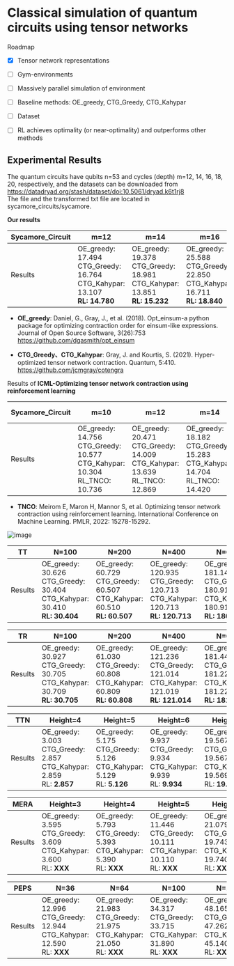 # Classical simulation of quantum circuits using tensor networks

Roadmap
- [x] Tensor network representations
- [ ] Gym-environments
- [ ] Massively parallel simulation of environment
- [ ] Baseline methods: OE_greedy, CTG_Greedy, CTG_Kahypar
- [ ] Dataset
- [ ] RL achieves optimality (or near-optimality) and outperforms other methods


## Experimental Results

The quantum circuits have qubits n=53 and cycles (depth) m=12, 14, 16, 18, 20, respectively, and the datasets can be downloaded from https://datadryad.org/stash/dataset/doi:10.5061/dryad.k6t1rj8                                                                                                                                          
The file and the transformed txt file are located in sycamore_circuits/sycamore.

**Our results**

|Sycamore_Circuit|m=12|m=14|m=16|m=18|m=20|
|-------|------- | -----|------ |------ |------ |
|Results|OE_greedy: 17.494<br>CTG_Greedy: 16.764<br>CTG_Kahypar: 13.107<br>**RL: 14.780**|OE_greedy: 19.378<br>CTG_Greedy: 18.981<br>CTG_Kahypar: 13.851<br>**RL: 15.232**|OE_greedy: 25.588<br>CTG_Greedy: 22.850<br>CTG_Kahypar: 16.711<br>**RL: 18.840**|OE_greedy: 26.492<br>CTG_Greedy: 23.269<br>CTG_Kahypar: 17.383<br>**RL: 18.858**|OE_greedy: 26.190<br>CTG_Greedy: 25.322<br>CTG_Kahypar: 18.763<br>**RL: 18.872**|

- **OE_greedy**: Daniel, G., Gray, J., et al. (2018). Opt\_einsum-a python package for optimizing contraction order for einsum-like expressions. Journal of Open Source Software, 3(26):753
https://github.com/dgasmith/opt_einsum

- **CTG_Greedy、CTG_Kahypar**: Gray, J. and Kourtis, S. (2021). Hyper-optimized tensor network contraction. Quantum, 5:410.
https://github.com/jcmgray/cotengra

Results of **ICML-Optimizing tensor network contraction using reinforcement learning**

|Sycamore_Circuit | m=10 | m=12|m=14|m=16 (Not-Giving)| m=18 (Not-Giving) | m=20 |
|-------| ----|------- | -----|------ |------ |------ |
|Results|OE_greedy: 14.756<br>CTG_Greedy: 10.577<br>CTG_Kahypar: 10.304<br>RL_TNCO: 10.736|OE_greedy: 20.471<br>CTG_Greedy: 14.009<br>CTG_Kahypar: 13.639<br>RL_TNCO: 12.869|OE_greedy: 18.182<br>CTG_Greedy: 15.283<br>CTG_Kahypar: 14.704<br>RL_TNCO: 14.420|OE_greedy: <br>CTG_Greedy: <br>CTG_Kahypar: <br>RL_TNCO: |OE_greedy: <br>CTG_Greedy: <br>CTG_Kahypar: <br>RL_TNCO: |OE_greedy: 31.310<br>CTG_Greedy: 18.934<br>CTG_Kahypar: 18.765<br>RL_TNCO: 18.544|

- **TNCO**: Meirom E, Maron H, Mannor S, et al. Optimizing tensor network contraction using reinforcement learning. International Conference on Machine Learning. PMLR, 2022: 15278-15292.

![image](https://user-images.githubusercontent.com/75991833/227595309-a341713d-0247-4f3b-a12b-d94ac74af351.png)


|TT|N=100|N=200|N=400|N=600|N=800|N=1000|N=1500|N=2000|
|------- | ----|------- |----|------- | -----|------ | -----|------ |
|Results|OE_greedy: 30.626<br>CTG_Greedy: 30.404<br>CTG_Kahypar: 30.410<br>**RL: 30.404**|OE_greedy: 60.729<br>CTG_Greedy: 60.507<br>CTG_Kahypar: 60.510<br>**RL: 60.507**|OE_greedy: 120.935<br>CTG_Greedy: 120.713<br>CTG_Kahypar: 120.713<br>**RL: 120.713**|OE_greedy:  181.141<br>CTG_Greedy: 180.919<br>CTG_Kahypar: 180.919<br>**RL: 180.919**|OE_greedy: 241.347<br>CTG_Greedy: 241.125<br>CTG_Kahypar: 241.129<br>**RL: 241.125**|OE_greedy: 301.553<br>CTG_Greedy: 301.331<br>CTG_Kahypar: 301.331<br>**RL: 301.331**|OE_greedy: N<br>CTG_Greedy: N<br>CTG_Kahypar: 451.849<br>**RL: 451.846**|OE_greedy: N<br>CTG_Greedy: N<br>CTG_Kahypar: 602.361<br>**RL: 602.361**|

|TR|N=100|N=200|N=400|N=600|N=800|N=1000|N=1500|N=2000|
|-------| -----|------| ----|------- | -----|------ | -----|------ |
|Results|OE_greedy: 30.927<br>CTG_Greedy: 30.705<br>CTG_Kahypar: 30.709<br>**RL: 30.705**|OE_greedy: 61.030<br>CTG_Greedy: 60.808<br>CTG_Kahypar: 60.809<br>**RL: 60.808**|OE_greedy: 121.236<br>CTG_Greedy: 121.014<br>CTG_Kahypar: 121.019<br>**RL: 121.014**|OE_greedy: 181.442<br>CTG_Greedy: 181.220<br>CTG_Kahypar: 181.220<br>**RL: 181.220**|OE_greedy: 241.648<br>CTG_Greedy: 241.426<br>CTG_Kahypar: 241.429<br>**RL: 241.426**|OE_greedy: 301.854<br>CTG_Greedy: 301.632<br>CTG_Kahypar: 301.629<br>**RL: 301.632**|OE_greedy: <br>CTG_Greedy: <br>CTG_Kahypar: 452.147<br>**RL: 452.147**|OE_greedy: <br>CTG_Greedy: <br>CTG_Kahypar: 602.662<br>**RL: 602.662**|



|TTN|Height=4|Height=5|Height=6|Height=7|Height=8|Height=9|Height=10|Height=11|
|-------| ----|------- | -----|------ |------ |------ |------ |------ |
|Results|OE_greedy: 3.003<br>CTG_Greedy: 2.857<br>CTG_Kahypar: 2.859<br>RL: **2.857**|OE_greedy: 5.175<br>CTG_Greedy: 5.126<br>CTG_Kahypar: 5.129<br>RL: **5.126**|OE_greedy: 9.937<br>CTG_Greedy: 9.934<br>CTG_Kahypar: 9.939<br>RL: **9.934**|OE_greedy: 19.567<br>CTG_Greedy: 19.567<br>CTG_Kahypar: 19.569<br>RL: **19.567**|OE_greedy: 38.833<br>CTG_Greedy: 38.833<br>CTG_Kahypar: 38.833<br>RL: **38.833**|OE_greedy: 77.365<br>CTG_Greedy: 77.365<br>CTG_Kahypar: 77.369<br>RL: **77.365**|OE_greedy: 154.428<br>CTG_Greedy: 154.428<br>CTG_Kahypar: 154.429<br>RL: **154.428**|OE_greedy: N<br>CTG_Greedy: N<br>CTG_Kahypar: 308.559<br>RL: **308.556**|



|MERA|Height=3|Height=4|Height=5|Height=6|Height=7|Height=8|Height=9|Height=10|
|-------| ----|------- | -----|------ |------ |------ |------ |------ |
|Results|OE_greedy: 3.595<br>CTG_Greedy: 3.609<br>CTG_Kahypar: 3.600<br>RL: **XXX**|OE_greedy: 5.793<br>CTG_Greedy: 5.393<br>CTG_Kahypar: 5.390<br>RL: **XXX**|OE_greedy: 11.446<br>CTG_Greedy: 10.111<br>CTG_Kahypar: 10.110<br>RL: **XXX**|OE_greedy: 21.079<br>CTG_Greedy: 19.743<br>CTG_Kahypar: 19.740<br>RL: **XXX**|OE_greedy: 39.009<br>CTG_Greedy: 39.009<br>CTG_Kahypar: 39.010<br>RL: **XXX**|OE_greedy: 77.541<br>CTG_Greedy: 77.541<br>CTG_Kahypar: 77.540<br>RL: **XXX**|OE_greedy: 154.604<br>CTG_Greedy: 154.604<br>CTG_Kahypar: 154.600<br>RL: **XXX**|OE_greedy: N<br>CTG_Greedy: N<br>CTG_Kahypar: 308.730<br>RL: **XXX**|

|PEPS|N=36|N=64|N=100|N=144|N=196|N=256|
|-------| ----|------- | -----|------ |------ |------ |
|Results|OE_greedy: 12.996<br>CTG_Greedy: 12.944<br>CTG_Kahypar: 12.590<br>RL: **XXX**|OE_greedy: 21.983<br>CTG_Greedy: 21.975<br>CTG_Kahypar: 21.050<br>RL: **XXX**|OE_greedy: 34.317<br>CTG_Greedy: 33.715<br>CTG_Kahypar: 31.890<br>RL: **XXX**|OE_greedy: 48.165<br>CTG_Greedy: 47.262<br>CTG_Kahypar: 45.140<br>RL: **XXX**|OE_greedy: 64.420<br>CTG_Greedy: 64.420<br>CTG_Kahypar: 60.790<br>RL: **XXX**|OE_greedy: 83.084<br>CTG_Greedy: 82.783<br>CTG_Kahypar: 78.850<br>RL: **XXX**|



